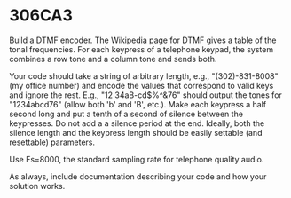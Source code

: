 # 306CA3
Build a DTMF encoder.  The Wikipedia page for DTMF gives a table of the tonal frequencies.  For each keypress of a telephone keypad, the system combines a row tone and a column tone and sends both.  

Your code should take a string of arbitrary length, e.g., "(302)-831-8008" (my office number) and encode the values that correspond to valid keys and ignore the rest.  E.g., "12  34aB-cd$%^&76" should output the tones for "1234abcd76" (allow both 'b' and 'B', etc.).   Make each keypress a half second long and put a tenth of a second of silence between the keypresses.  Do not add a a silence period at the end.  Ideally, both the silence length and the keypress length should be easily settable (and resettable) parameters.  

Use Fs=8000, the standard sampling rate for telephone quality audio.

As always, include documentation describing your code and how your solution works.

